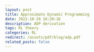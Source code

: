 ```yaml
---
layout: post
title: Approximate Dynamic Programming
date: 2022-10-20 16:20:16
description: ADP derivation
tags: RL theory
categories: RL
redirect: /assets/pdf/blog/adp.pdf
related_posts: false
---
```

